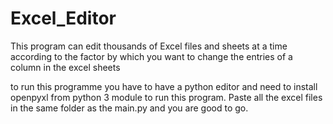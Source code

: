 # Excel_Editor
This program can edit thousands of Excel files and sheets at a time according to the factor by which you want to change the entries of a column in the excel sheets

to run this programme you have to have a python editor and need to install openpyxl from python 3 module to run this program.
Paste all the excel files in the same folder as the main.py and you are good to go.
